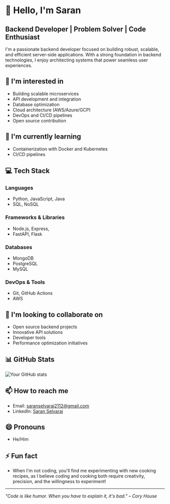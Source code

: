 # 👋 Hello, I'm Saran

## Backend Developer | Problem Solver | Code Enthusiast

I'm a passionate backend developer focused on building robust, scalable, and efficient server-side applications. With a strong foundation in backend technologies, I enjoy architecting systems that power seamless user experiences.

## 👀 I'm interested in
- Building scalable microservices
- API development and integration
- Database optimization
- Cloud architecture (AWS/Azure/GCP)
- DevOps and CI/CD pipelines
- Open source contribution

## 🌱 I'm currently learning
- Containerization with Docker and Kubernetes
- CI/CD pipelines

## 💻 Tech Stack
### Languages
- Python, JavaScript, Java
- SQL, NoSQL

### Frameworks & Libraries
- Node.js, Express, 
- FastAPI, Flask

### Databases
- MongoDB
- PostgreSQL
- MySQL

### DevOps & Tools
- Git, GitHub Actions
- AWS

## 💞️ I'm looking to collaborate on
- Open source backend projects
- Innovative API solutions
- Developer tools
- Performance optimization initiatives

## 📊 GitHub Stats
![Your GitHub stats](https://github-readme-stats.vercel.app/api?username=Saran-official-59&show_icons=true&theme=radical)

## 📫 How to reach me
- Email: saranselvaraj2112@gmail.com
- LinkedIn: [Saran Selvaraj](https://www.linkedin.com/in/saranselvaraj-backend-developer/)


## 😄 Pronouns
- He/Him

## ⚡ Fun fact
- When I'm not coding, you'll find me experimenting with new cooking recipes, as I believe coding and cooking both require creativity, precision, and the willingness to experiment!

---

*"Code is like humor. When you have to explain it, it's bad." – Cory House*

<!---
Saran-official-59/Saran-official-59 is a ✨ special ✨ repository because its `README.md` (this file) appears on your GitHub profile.
You can click the Preview link to take a look at your changes.
--->
